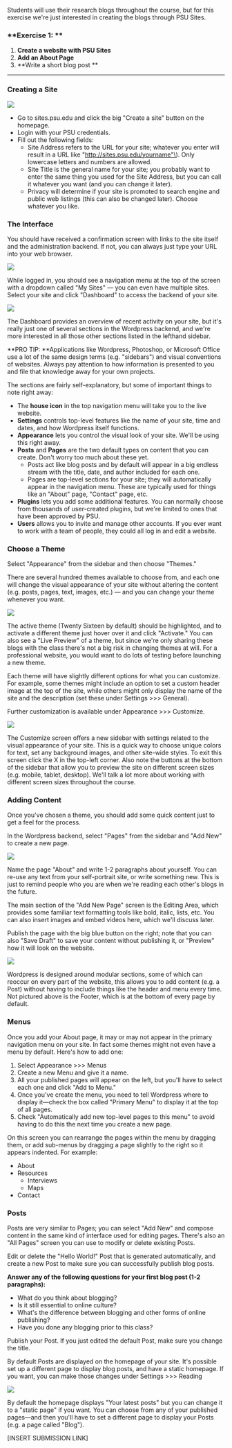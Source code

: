 Students will use their research blogs throughout the course, but for this exercise we're just interested in creating the blogs through PSU Sites.

### **Exercise 1: **

1. **Create a website with PSU Sites**
2. **Add an About Page**
3. **Write a short blog post **

---

### Creating a Site

![](/assets/wordpress/create-site.png)

* Go to sites.psu.edu and click the big "Create a site" button on the homepage. 
* Login with your PSU credentials.  
* Fill out the following fields:
  * Site Address refers to the URL for your site; whatever you enter will result in a URL like "http://sites.psu.edu/yourname"\). Only lowercase letters and numbers are allowed. 
  * Site Title is the general name for your site; you probably want to enter the same thing you used for the Site Address, but you can call it whatever you want \(and you can change it later\). 
  * Privacy will determine if your site is promoted to search engine and public web listings \(this can also be changed later\). Choose whatever you like. 

### The Interface

You should have received a confirmation screen with links to the site itself and the administration backend. If not, you can always just type your URL into your web browser.

![](/assets/wordpress/dashboard.png)

While logged in, you should see a navigation menu at the top of the screen with a dropdown called "My Sites" — you can even have multiple sites. Select your site and click "Dashboard" to access the backend of your  site.

![](/assets/wordpress/admin-screen.png)

The Dashboard provides an overview of recent activity on your site, but it's really just one of several sections in the Wordpress backend, and we're more interested in all those other sections listed in the lefthand sidebar.

**PRO TIP: **Applications like Wordpress, Photoshop, or Microsoft Office use a lot of the same design terms \(e.g. "sidebars"\) and visual conventions of websites. Always pay attention to how information is presented to you and file that knowledge away for your own projects.

The sections are fairly self-explanatory, but some of important things to note right away:

* The **house icon** in the top navigation menu will take you to the live website.
* **Settings** controls top-level features like the name of your site, time and dates, and how Wordpress itself functions.
* **Appearance** lets you control the visual look of your site. We'll be using this right away.
* **Posts** and **Pages** are the two default types on content that you can create. Don't worry too much about these yet.
  * Posts act like blog posts and by default will appear in a big endless stream with the title, date, and author included for each one.
  * Pages are top-level sections for your site; they will automatically appear in the navigation menu. These are typically used for things like an "About" page, "Contact" page, etc.
* **Plugins** lets you add some additional features. You can normally choose from thousands of user-created plugins, but we're limited to ones that have been approved by PSU.
* **Users** allows you to invite and manage other accounts. If you ever want to work with a team of people, they could all log in and edit a website. 

### Choose a Theme

Select "Appearance" from the sidebar and then choose "Themes."

There are several hundred themes available to choose from, and each one will change the visual appearance of your site without altering the content \(e.g. posts, pages, text, images, etc.\) — and you can change your theme whenever you want.

![](/assets/wordpress/themes.png)

The active theme \(Twenty Sixteen by default\) should be highlighted, and to activate a different theme just hover over it and click "Activate." You can also see a "Live Preview" of a theme, but since we're only sharing these blogs with the class there's not a big risk in changing themes at will. For a professional website, you would want to do lots of testing before launching a new theme.

Each theme will have slightly different options for what you can customize. For example, some themes might include an option to  set a custom header image at the top of the site, while others might only display the name of the site and the description \(set these under Settings &gt;&gt;&gt; General\).

Further customization is available under Appearance &gt;&gt;&gt; Customize.

![](/assets/wordpress/customize.png)

The Customize screen offers a new sidebar with settings related to the visual appearance of your site. This is a quick way to choose unique colors for text, set any background images, and other site-wide styles. To exit this screen click the X in the top-left corner. Also note the buttons at the bottom of the sidebar that allow you to preview the site on different screen sizes \(e.g. mobile, tablet, desktop\). We'll talk a lot more about working with different screen sizes throughout the course.

### Adding Content

Once you've chosen a theme, you should add some quick content just to get a feel for the process.

In the Wordpress backend, select  "Pages" from the sidebar and "Add New" to create a new page.

![](/assets/wordpress/add-page.png)

Name the page "About" and write 1-2 paragraphs about yourself. You can re-use any text from your self-portrait site, or write something new.  This is just to remind people who you are when we're reading each other's blogs in the future.

The main section of the "Add New Page" screen is the Editing Area, which provides some familiar text formatting tools like bold, italic, lists, etc. You can also insert images and embed videos here, which we'll discuss later.

Publish the page with the big blue button on the right; note that you can also "Save Draft" to save your content without publishing it, or "Preview" how it will look on the website.

![](/assets/wordpress/wp-layout.png)

Wordpress is designed around modular sections, some of which can reoccur on every part of the website, this allows you to add content \(e.g. a Post\) without having to include things like the header and menu every time. Not pictured above is the Footer, which is at the bottom of every page by default.

### Menus

Once you add your About page, it may or may not appear in the primary navigation menu on your site. In fact some themes might not even have a menu by default. Here's how to add one:

1. Select Appearance &gt;&gt;&gt; Menus
2. Create a new Menu and give it a name.
3. All your published pages will appear on the left, but you'll have to select each one and click "Add to Menu."
4. Once you've create the menu, you need to tell Wordpress where to display it—check the box called "Primary Menu" to display it at the top of all pages.
5. Check "Automatically add new top-level pages to this menu" to avoid having to do this the next time you create a new page.

On this screen you can rearrange the pages within the menu by dragging them, or add sub-menus by dragging a page slightly to the right so it appears indented. For example:

* About
* Resources
  * Interviews
  * Maps
* Contact

### Posts

Posts are very similar to Pages; you can select  "Add New" and compose content in the same kind of interface used for editing pages. There's also an "All Pages" screen you can use to modify or delete existing Posts.

Edit or delete the "Hello World!" Post that is generated automatically, and create a new Post to make sure you can successfully publish blog posts.

**Answer any of the following questions for your first blog post \(1-2 paragraphs\):**

* What do you think about blogging? 
* Is it still essential to online culture? 
* What's the difference between blogging and other forms of online publishing? 
* Have you done any blogging prior to this class?

Publish your Post. If you just edited the default Post, make sure you change the title.

By default Posts are displayed on the homepage of your site. It's possible set up a different page to display blog posts, and have a static homepage. If you want, you can make those changes under Settings &gt;&gt;&gt; Reading

![](/assets/wordpress/reading.png)

By default the homepage displays "Your latest posts" but you can change it to a "static page" if you want. You can choose from any of your published pages—and then you'll have to set a different page to display your Posts \(e.g. a page called "Blog"\).



\[INSERT SUBMISSION LINK\]

